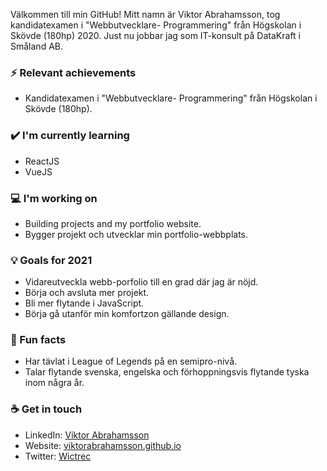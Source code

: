 Välkommen till min GitHub! Mitt namn är Viktor Abrahamsson, tog kandidatexamen i "Webbutvecklare- Programmering" från Högskolan i Skövde (180hp) 2020. Just nu jobbar jag som IT-konsult på DataKraft i Småland AB.

### ⚡ Relevant achievements
- Kandidatexamen i "Webbutvecklare- Programmering" från Högskolan i Skövde (180hp).

### ✔️ I'm currently learning
- ReactJS
- VueJS

### 💻 I'm working on
- Building projects and my portfolio website. 
- Bygger projekt och utvecklar min portfolio-webbplats.

### 💡 Goals for 2021
- Vidareutveckla webb-porfolio till en grad där jag är nöjd.
- Börja och avsluta mer projekt.
- Bli mer flytande i JavaScript.
- Börja gå utanför min komfortzon gällande design.

### 🌴 Fun facts
- Har tävlat i League of Legends på en semipro-nivå.
- Talar flytande svenska, engelska och förhoppningsvis flytande tyska inom några år.

### ☕ Get in touch
- LinkedIn: <a href = "https://www.linkedin.com/in/viktor-abrahamsson-51ba091a1/">Viktor Abrahamsson</a>
- Website: <a href = "https://viktorabrahamsson.github.io/">viktorabrahamsson.github.io</a>
- Twitter: <a href = "https://twitter.com/Wictrec">Wictrec</a>
